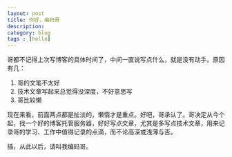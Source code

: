 ```yaml
---
layout: post
title: 你好，编码哥
description: 
category: blog
tags : [hello]
---
```


哥都不记得上次写博客的具体时间了，中间一直说写点什么，就是没有动手。原因有几：

1. 哥的文笔不太好
1. 技术文章写起来总觉得没深度，不好意思写
1. 哥比较懒

现在来看，前面两点都是扯淡的，懒惰才是重点。好吧，哥承认了。哥决定从今个起，找一个好的博客托管服务器，好好写点文章，尤其是多写点技术文章，用来记录哥的学习、工作中值得记录的点滴，而不论高深或浅薄与否。

插，从此以后，请叫我编码哥。

[CodeG]:    http://codeg.cn  "CodeG"
